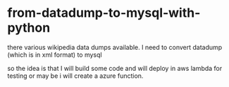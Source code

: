 # from-datadump-to-mysql-with-python


there various wikipedia data dumps available. I need to convert datadump (which is in xml format) to mysql



so the idea is that I will build some code and will deploy in aws lambda for testing or may be i will create a azure function. 

